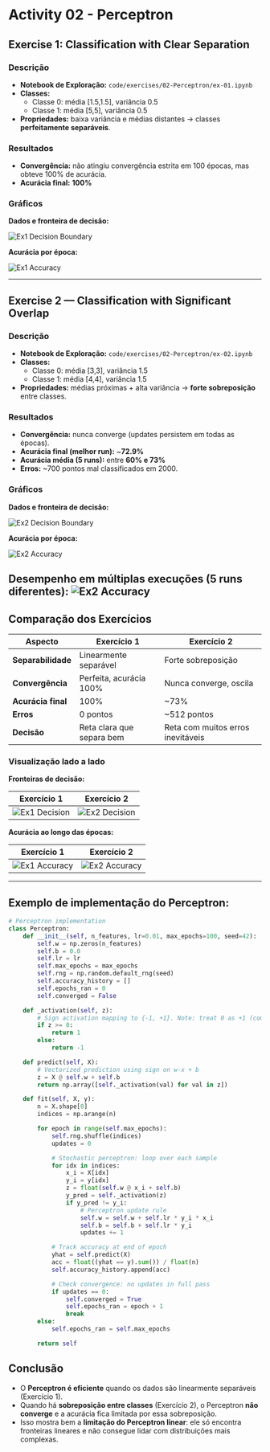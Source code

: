 # Activity 02 - Perceptron
## Exercise 1: Classification with Clear Separation

### Descrição
- **Notebook de Exploração:** `code/exercises/02-Perceptron/ex-01.ipynb`
- **Classes:**  
    - Classe 0: média [1.5,1.5], variância 0.5  
    - Classe 1: média [5,5], variância 0.5  
- **Propriedades:** baixa variância e médias distantes → classes **perfeitamente separáveis**.  

### Resultados
- **Convergência:** não atingiu convergência estrita em 100 épocas, mas obteve 100% de acurácia.  
- **Acurácia final:** **100%**   

### Gráficos

**Dados e fronteira de decisão:**

![Ex1 Decision Boundary](../assets/activities/02/ex01_1.png)

**Acurácia por época:**

![Ex1 Accuracy](../assets/activities/02/ex01_2.png)

---

## Exercise 2 — Classification with Significant Overlap

### Descrição
- **Notebook de Exploração:** `code/exercises/02-Perceptron/ex-02.ipynb`
- **Classes:**  
    - Classe 0: média [3,3], variância 1.5  
    - Classe 1: média [4,4], variância 1.5  
- **Propriedades:** médias próximas + alta variância → **forte sobreposição** entre classes.  

### Resultados
- **Convergência:** nunca converge (updates persistem em todas as épocas).  
- **Acurácia final (melhor run):** ~**72.9%**  
- **Acurácia média (5 runs):** entre **60% e 73%**  
- **Erros:** ~700 pontos mal classificados em 2000.  

### Gráficos

**Dados e fronteira de decisão:**

![Ex2 Decision Boundary](../assets/activities/02/ex02_1.png)

**Acurácia por época:**

![Ex2 Accuracy](../assets/activities/02/ex02_2.png)

**Desempenho em múltiplas execuções (5 runs diferentes):**
![Ex2 Accuracy](../assets/activities/02/ex02_3.png)
---

## Comparação dos Exercícios

| Aspecto | Exercício 1 | Exercício 2 |
|---------|-------------|-------------|
| **Separabilidade** | Linearmente separável | Forte sobreposição |
| **Convergência** | Perfeita, acurácia 100% | Nunca converge, oscila |
| **Acurácia final** | 100% | ~73% |
| **Erros** | 0 pontos | ~512 pontos |
| **Decisão** | Reta clara que separa bem | Reta com muitos erros inevitáveis |

### Visualização lado a lado

**Fronteiras de decisão:**

| Exercício 1 | Exercício 2 |
|-------------|-------------|
| ![Ex1 Decision](../assets/activities/02/ex01_1.png) | ![Ex2 Decision](../assets/activities/02/ex02_1.png) |

**Acurácia ao longo das épocas:**

| Exercício 1 | Exercício 2 |
|-------------|-------------|
| ![Ex1 Accuracy](../assets/activities/02/ex01_2.png) | ![Ex2 Accuracy](../assets/activities/02/ex02_2.png) |

---

## Exemplo de implementação do Perceptron:
```python
# Perceptron implementation
class Perceptron:
    def __init__(self, n_features, lr=0.01, max_epochs=100, seed=42):
        self.w = np.zeros(n_features)  
        self.b = 0.0                   
        self.lr = lr
        self.max_epochs = max_epochs
        self.rng = np.random.default_rng(seed)
        self.accuracy_history = []
        self.epochs_ran = 0
        self.converged = False

    def _activation(self, z):
        # Sign activation mapping to {-1, +1}. Note: treat 0 as +1 (common in perceptron).
        if z >= 0:
            return 1
        else:
            return -1

    def predict(self, X):
        # Vectorized prediction using sign on w·x + b
        z = X @ self.w + self.b
        return np.array([self._activation(val) for val in z])

    def fit(self, X, y):
        n = X.shape[0]
        indices = np.arange(n)

        for epoch in range(self.max_epochs):
            self.rng.shuffle(indices)
            updates = 0

            # Stochastic perceptron: loop over each sample
            for idx in indices:
                x_i = X[idx]
                y_i = y[idx]
                z = float(self.w @ x_i + self.b)
                y_pred = self._activation(z)
                if y_pred != y_i:
                    # Perceptron update rule
                    self.w = self.w + self.lr * y_i * x_i
                    self.b = self.b + self.lr * y_i
                    updates += 1

            # Track accuracy at end of epoch
            yhat = self.predict(X)
            acc = float((yhat == y).sum()) / float(n)
            self.accuracy_history.append(acc)

            # Check convergence: no updates in full pass
            if updates == 0:
                self.converged = True
                self.epochs_ran = epoch + 1
                break
        else:
            self.epochs_ran = self.max_epochs

        return self
```

## Conclusão
- O **Perceptron é eficiente** quando os dados são linearmente separáveis (Exercício 1).  
- Quando há **sobreposição entre classes** (Exercício 2), o Perceptron **não converge** e a acurácia fica limitada por essa sobreposição.  
- Isso mostra bem a **limitação do Perceptron linear**: ele só encontra fronteiras lineares e não consegue lidar com distribuições mais complexas. 